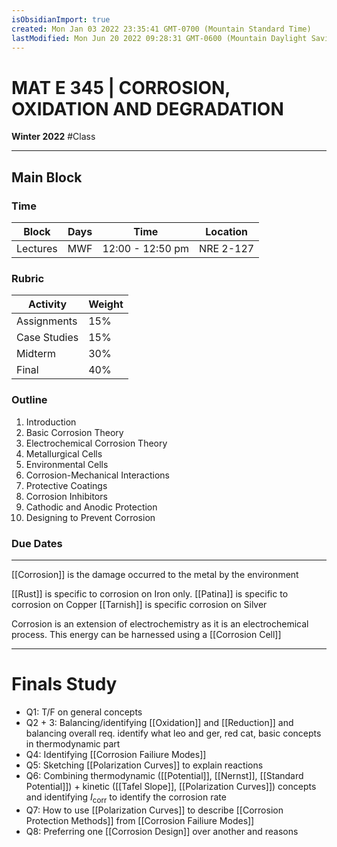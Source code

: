 ```yaml
---
isObsidianImport: true
created: Mon Jan 03 2022 23:35:41 GMT-0700 (Mountain Standard Time)
lastModified: Mon Jun 20 2022 09:28:31 GMT-0600 (Mountain Daylight Saving Time)
---
```

# MAT E 345 | CORROSION, OXIDATION AND DEGRADATION
**Winter 2022** #Class

---

## Main Block
### Time
| Block    | Days | Time             | Location  |
| -------- | ---- | ---------------- | --------- |
| Lectures | MWF  | 12:00 - 12:50 pm | NRE 2-127 | 

### Rubric
| Activity     | Weight |
| ------------ | ------ |
| Assignments  | 15%    |
| Case Studies | 15%    |
| Midterm      | 30%    |
| Final        | 40%    | 

### Outline
1. Introduction
2. Basic Corrosion Theory
3. Electrochemical Corrosion Theory
4. Metallurgical Cells
5. Environmental Cells
6. Corrosion-Mechanical Interactions
7. Protective Coatings
8. Corrosion Inhibitors
9. Cathodic and Anodic Protection
10. Designing to Prevent Corrosion

### Due Dates

---

[[Corrosion]] is the damage occurred to the metal by the environment

[[Rust]] is specific to corrosion on Iron only.
[[Patina]] is specific to corrosion on Copper
[[Tarnish]] is specific corrosion on Silver

Corrosion is an extension of electrochemistry as it is an electrochemical process. This energy can be harnessed using a [[Corrosion Cell]]


---

# Finals Study
- Q1: T/F on general concepts
- Q2 + 3: Balancing/identifying [[Oxidation]] and [[Reduction]] and balancing overall req. identify what leo and ger, red cat, basic concepts in thermodynamic part
- Q4: Identifying [[Corrosion Failiure Modes]]
- Q5: Sketching [[Polarization Curves]] to explain reactions
- Q6: Combining thermodynamic ([[Potential]], [[Nernst]], [[Standard Potential]]) + kinetic ([[Tafel Slope]], [[Polarization Curves]]) concepts and identifying $I_\text{corr}$ to identify the corrosion rate
- Q7: How to use [[Polarization Curves]] to describe [[Corrosion Protection Methods]] from [[Corrosion Failiure Modes]]
- Q8: Preferring one [[Corrosion Design]] over another and reasons